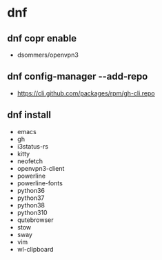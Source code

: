 # dnf
## dnf copr enable
- dsommers/openvpn3
## dnf config-manager --add-repo
- https://cli.github.com/packages/rpm/gh-cli.repo
## dnf install
- emacs
- gh
- i3status-rs
- kitty
- neofetch
- openvpn3-client
- powerline
- powerline-fonts
- python36
- python37
- python38
- python310
- qutebrowser
- stow
- sway
- vim
- wl-clipboard
